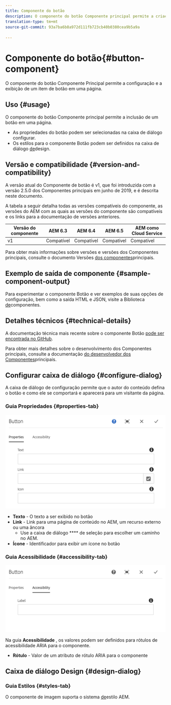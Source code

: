 ```yaml
---
title: Componente do botão
description: O componente do botão Componente principal permite a criação e a exibição de um botão.
translation-type: tm+mt
source-git-commit: 93a7ba6b8a972d111fb723cb40b0380cea9b5a9a

---
```



# Componente do botão{#button-component}

O componente do botão Componente Principal permite a configuração e a exibição de um item de botão em uma página.

## Uso {#usage}

O componente do botão Componente principal permite a inclusão de um botão em uma página.

* As propriedades do botão podem ser selecionadas na caixa de diálogo [](#configure-dialog)configurar.
* Os estilos para o componente Botão podem ser definidos na caixa de diálogo [de](#design-dialog)design.

## Versão e compatibilidade {#version-and-compatibility}

A versão atual do Componente de botão é v1, que foi introduzida com a versão 2.5.0 dos Componentes principais em junho de 2019, e é descrita neste documento.

A tabela a seguir detalha todas as versões compatíveis do componente, as versões do AEM com as quais as versões do componente são compatíveis e os links para a documentação de versões anteriores.

| Versão do componente | AEM 6.3 | AEM 6.4 | AEM 6.5 | AEM como Cloud Service |
|--- |--- |--- |---|---|
| v1 | Compatível | Compatível | Compatível | Compatível |

Para obter mais informações sobre versões e versões dos Componentes principais, consulte o documento Versões [dos componentes](/help/versions.md)principais.

## Exemplo de saída de componente {#sample-component-output}

Para experimentar o componente Botão e ver exemplos de suas opções de configuração, bem como a saída HTML e JSON, visite a Biblioteca [de](https://adobe.com/go/aem_cmp_library_button)componentes.

## Detalhes técnicos {#technical-details}

A documentação técnica mais recente sobre o componente Botão [pode ser encontrada no GitHub](https://adobe.com/go/aem_cmp_tech_button_v1).

Para obter mais detalhes sobre o desenvolvimento dos Componentes principais, consulte a documentação [do desenvolvedor dos Componentes](/help/developing/overview.md)principais.

## Configurar caixa de diálogo {#configure-dialog}

A caixa de diálogo de configuração permite que o autor do conteúdo defina o botão e como ele se comportará e aparecerá para um visitante da página.

### Guia Propriedades {#properties-tab}

![](/help/assets/screen-shot-2019-08-29-12.19.32.png)

* **Texto** - O texto a ser exibido no botão
* **Link** - Link para uma página de conteúdo no AEM, um recurso externo ou uma âncora
   * Use a caixa de diálogo **** de seleção para escolher um caminho no AEM.
* **Ícone** - Identificador para exibir um ícone no botão

### Guia Acessibilidade {#accessibility-tab}

![](/help/assets/screen-shot-2019-08-29-12.19.43.png)

Na guia **Acessibilidade** , os valores podem ser definidos para rótulos de acessibilidade [](https://www.w3.org/WAI/standards-guidelines/aria/) ARIA para o componente.

* **Rótulo** - Valor de um atributo de rótulo ARIA para o componente

## Caixa de diálogo Design {#design-dialog}

### Guia Estilos {#styles-tab}

O componente de imagem suporta o sistema [de](/help/get-started/authoring.md#component-styling)estilo AEM.
